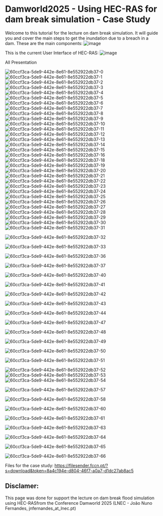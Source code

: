 # Damworld2025 - Using HEC-RAS for dam break simulation - Case Study

Welcome to this tutorial for the lecture on dam break simulation. 
It will guide you and cover the main steps to get the inundation due to a breach in a dam.
These are the main components:
![image](https://github.com/user-attachments/assets/470b280e-6676-489a-80e2-f6a7078227a4)

This is the current User Interface of HEC-RAS:
![image](https://github.com/user-attachments/assets/393f1d6a-71f0-46d7-aea4-75b10936c332)

All Presentation

![60ccf3ca-5de9-442e-8e61-8e552922db37-0](https://github.com/user-attachments/assets/e3766960-c06f-42b5-9f17-78b17311dc3c)
![60ccf3ca-5de9-442e-8e61-8e552922db37-1](https://github.com/user-attachments/assets/644ac3f7-610a-48aa-9070-2e7cecb60b30)
![60ccf3ca-5de9-442e-8e61-8e552922db37-2](https://github.com/user-attachments/assets/e989fe6f-ad6e-414c-a90c-214b82087c9a)
![60ccf3ca-5de9-442e-8e61-8e552922db37-3](https://github.com/user-attachments/assets/2ae5d895-4a0b-4d9e-9f3b-734ed85f100c)
![60ccf3ca-5de9-442e-8e61-8e552922db37-4](https://github.com/user-attachments/assets/628dd27e-e22a-469d-a689-dac87eaf5a6f)
![60ccf3ca-5de9-442e-8e61-8e552922db37-5](https://github.com/user-attachments/assets/a736759c-88c5-416f-80de-a9c75aa4c8b3)
![60ccf3ca-5de9-442e-8e61-8e552922db37-6](https://github.com/user-attachments/assets/5dc0e809-5072-4b43-8975-a95526114827)
![60ccf3ca-5de9-442e-8e61-8e552922db37-7](https://github.com/user-attachments/assets/c2e3e431-4e8f-4d91-b8a5-0430fbb32b2a)
![60ccf3ca-5de9-442e-8e61-8e552922db37-8](https://github.com/user-attachments/assets/d3e1518d-b8f3-4829-888d-e1cf198acaa1)
![60ccf3ca-5de9-442e-8e61-8e552922db37-9](https://github.com/user-attachments/assets/b2bdaa80-2a52-4b67-8ad6-7dca95c1c3c4)
![60ccf3ca-5de9-442e-8e61-8e552922db37-10](https://github.com/user-attachments/assets/2807b3a9-0f04-4e71-92f4-19595b519f53)
![60ccf3ca-5de9-442e-8e61-8e552922db37-11](https://github.com/user-attachments/assets/8de3b240-4162-4a1f-a98d-08d62c1d347a)
![60ccf3ca-5de9-442e-8e61-8e552922db37-12](https://github.com/user-attachments/assets/ae1d8a72-7ee0-40c1-a2dc-ce08bd528541)
![60ccf3ca-5de9-442e-8e61-8e552922db37-13](https://github.com/user-attachments/assets/88735f5d-b17b-48a3-89e4-abe06ec8fbe0)
![60ccf3ca-5de9-442e-8e61-8e552922db37-14](https://github.com/user-attachments/assets/1e04a9fe-81a7-4989-8bb9-79baf0e96ef9)
![60ccf3ca-5de9-442e-8e61-8e552922db37-15](https://github.com/user-attachments/assets/0af7afb2-24b0-48a6-bf26-c104350ee4a7)
![60ccf3ca-5de9-442e-8e61-8e552922db37-16](https://github.com/user-attachments/assets/9e0e539a-32ad-4641-a0e0-3d848336f04d)
![60ccf3ca-5de9-442e-8e61-8e552922db37-18](https://github.com/user-attachments/assets/872b616a-96aa-41e9-9547-1943df0e29e1)
![60ccf3ca-5de9-442e-8e61-8e552922db37-19](https://github.com/user-attachments/assets/f1755e49-35c3-4878-a21f-678958af521e)
![60ccf3ca-5de9-442e-8e61-8e552922db37-20](https://github.com/user-attachments/assets/e003fcbc-025e-4df5-adb0-b9929a5443aa)
![60ccf3ca-5de9-442e-8e61-8e552922db37-21](https://github.com/user-attachments/assets/a2a327f3-d5d4-4d42-839e-56c7671ffe68)
![60ccf3ca-5de9-442e-8e61-8e552922db37-22](https://github.com/user-attachments/assets/4caa762c-dbe3-473c-926d-a48f674956a4)
![60ccf3ca-5de9-442e-8e61-8e552922db37-23](https://github.com/user-attachments/assets/7d6343f8-beb2-450a-853d-bd68fd8b5bfd)
![60ccf3ca-5de9-442e-8e61-8e552922db37-24](https://github.com/user-attachments/assets/9387d216-35a3-48ea-8e38-979b7500b43e)
![60ccf3ca-5de9-442e-8e61-8e552922db37-25](https://github.com/user-attachments/assets/eb6ca7e7-1860-44f0-8642-f0a22bcf284f)
![60ccf3ca-5de9-442e-8e61-8e552922db37-26](https://github.com/user-attachments/assets/30da8444-1a61-4767-aa48-5a9fb8f7dbba)
![60ccf3ca-5de9-442e-8e61-8e552922db37-27](https://github.com/user-attachments/assets/060f3843-86e5-4304-98ca-90152c5af1a7)
![60ccf3ca-5de9-442e-8e61-8e552922db37-28](https://github.com/user-attachments/assets/eadd689e-f46c-4fed-8bc6-ea8ff2996240)
![60ccf3ca-5de9-442e-8e61-8e552922db37-29](https://github.com/user-attachments/assets/05730e62-1ea4-40d3-b5e9-f345ef37620f)
![60ccf3ca-5de9-442e-8e61-8e552922db37-30](https://github.com/user-attachments/assets/24912d4d-0df5-4b01-8c70-6730aad43947)
![60ccf3ca-5de9-442e-8e61-8e552922db37-31](https://github.com/user-attachments/assets/8fe7cd06-906a-4109-8e7d-5b4480b2c4c0)




















![60ccf3ca-5de9-442e-8e61-8e552922db37-32](https://github.com/user-attachments/assets/e4f1072e-cd88-4166-baa7-7c46c4756846)


![60ccf3ca-5de9-442e-8e61-8e552922db37-33](https://github.com/user-attachments/assets/8a4e900f-d928-4d74-938c-b5cc9aeca56a)





![60ccf3ca-5de9-442e-8e61-8e552922db37-36](https://github.com/user-attachments/assets/267d2387-e2c9-467f-84e8-a0521ef67267)


![60ccf3ca-5de9-442e-8e61-8e552922db37-37](https://github.com/user-attachments/assets/88172734-8a8e-4ad7-9c99-69d8626a40f3)

![60ccf3ca-5de9-442e-8e61-8e552922db37-40](https://github.com/user-attachments/assets/e97f8db8-d6d8-4c7a-8962-e0b0ae0756f3)

![60ccf3ca-5de9-442e-8e61-8e552922db37-41](https://github.com/user-attachments/assets/305e0b98-9f23-44af-aa53-fd563e15facd)

![60ccf3ca-5de9-442e-8e61-8e552922db37-42](https://github.com/user-attachments/assets/693cc3e7-d518-41e7-96a5-6349b52ef082)


![60ccf3ca-5de9-442e-8e61-8e552922db37-43](https://github.com/user-attachments/assets/09401507-57df-451f-90c6-78959e04a122)

![60ccf3ca-5de9-442e-8e61-8e552922db37-44](https://github.com/user-attachments/assets/83b7cb39-1d18-4d41-a43b-3e1f4c330a00)

![60ccf3ca-5de9-442e-8e61-8e552922db37-47](https://github.com/user-attachments/assets/89930630-1737-42d1-9d6f-aa344a1dbe9c)

![60ccf3ca-5de9-442e-8e61-8e552922db37-48](https://github.com/user-attachments/assets/69e869b9-22c0-4f7a-adfd-51381dfd13f0)

![60ccf3ca-5de9-442e-8e61-8e552922db37-49](https://github.com/user-attachments/assets/24c33a36-d59c-4c1a-a0ef-e88de1b4aac5)


![60ccf3ca-5de9-442e-8e61-8e552922db37-50](https://github.com/user-attachments/assets/027a3f52-e881-4e51-992f-b18549676d4f)

![60ccf3ca-5de9-442e-8e61-8e552922db37-51](https://github.com/user-attachments/assets/9972c892-b604-44d5-bbfb-74a5bc8170ec)

![60ccf3ca-5de9-442e-8e61-8e552922db37-52](https://github.com/user-attachments/assets/0761ad62-d951-41f7-a9bb-16275c838fb7)
![60ccf3ca-5de9-442e-8e61-8e552922db37-53](https://github.com/user-attachments/assets/9e60b371-9dbd-43f7-b163-1441f66d330e)
![60ccf3ca-5de9-442e-8e61-8e552922db37-54](https://github.com/user-attachments/assets/e2471604-0c36-4ae8-8bf4-d2b2857e2cfe)

![60ccf3ca-5de9-442e-8e61-8e552922db37-57](https://github.com/user-attachments/assets/3c2b054f-2d2f-4fbc-a4b6-a324b36ae8e4)



![60ccf3ca-5de9-442e-8e61-8e552922db37-58](https://github.com/user-attachments/assets/1fa82bfd-ad9f-415a-8930-5ee1d47befbc)



![60ccf3ca-5de9-442e-8e61-8e552922db37-60](https://github.com/user-attachments/assets/0ff41451-9003-41c1-91e6-82f57a6f38cb)


![60ccf3ca-5de9-442e-8e61-8e552922db37-61](https://github.com/user-attachments/assets/f5d29b55-01c3-49f3-9f96-38e7ba02db00)



![60ccf3ca-5de9-442e-8e61-8e552922db37-63](https://github.com/user-attachments/assets/1e85199a-9d26-4536-a326-675d637183dc)


![60ccf3ca-5de9-442e-8e61-8e552922db37-64](https://github.com/user-attachments/assets/808050be-ce46-4f47-8137-eb8ea1fc9dbd)


![60ccf3ca-5de9-442e-8e61-8e552922db37-65](https://github.com/user-attachments/assets/1c5d2786-c766-4df0-886d-93000f0a93f9)


![60ccf3ca-5de9-442e-8e61-8e552922db37-66](https://github.com/user-attachments/assets/de4c7220-55a1-46ca-85d3-95717abc7a96)



























Files for the case study: https://filesender.fccn.pt/?s=download&token=8a4c194e-d804-46f7-a0a7-d1dc27ab8ac5
## Disclamer: 
This page was done for support the lecture on dam break flood simulation using HEC-RASfrom the Conference Damworld 2025 (LNEC - João Nuno Fernandes, jnfernandes_at_lnec.pt)
